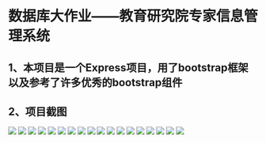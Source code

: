 # 数据库大作业——教育研究院专家信息管理系统

## 1、本项目是一个Express项目，用了bootstrap框架以及参考了许多优秀的bootstrap组件
## 2、项目截图
![](https://github.com/AsanCai/Database_Homework/raw/master/showImage/1.png)
![](https://github.com/AsanCai/Database_Homework/raw/master/showImage/2.png)
![](https://github.com/AsanCai/Database_Homework/raw/master/showImage/3.png)
![](https://github.com/AsanCai/Database_Homework/raw/master/showImage/4.png)
![](https://github.com/AsanCai/Database_Homework/raw/master/showImage/5.png)
![](https://github.com/AsanCai/Database_Homework/raw/master/showImage/6.png)
![](https://github.com/AsanCai/Database_Homework/raw/master/showImage/7.png)
![](https://github.com/AsanCai/Database_Homework/raw/master/showImage/8.png)
![](https://github.com/AsanCai/Database_Homework/raw/master/showImage/9.png)
![](https://github.com/AsanCai/Database_Homework/raw/master/showImage/10.png)
![](https://github.com/AsanCai/Database_Homework/raw/master/showImage/11.png)
![](https://github.com/AsanCai/Database_Homework/raw/master/showImage/12.png)
![](https://github.com/AsanCai/Database_Homework/raw/master/showImage/13.png)
![](https://github.com/AsanCai/Database_Homework/raw/master/showImage/14.png)
![](https://github.com/AsanCai/Database_Homework/raw/master/showImage/15.png)
![](https://github.com/AsanCai/Database_Homework/raw/master/showImage/16.png)
![](https://github.com/AsanCai/Database_Homework/raw/master/showImage/17.png)
![](https://github.com/AsanCai/Database_Homework/raw/master/showImage/18.png)
